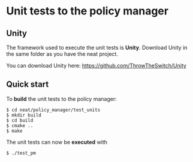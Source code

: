 # Unit tests to the policy manager

## Unity

The framework used to execute the unit tests is **Unity**. Download Unity in the same folder as you have the neat project.

You can download Unity here:  https://github.com/ThrowTheSwitch/Unity


## Quick start

To **build** the unit tests to the policy manager:

```
$ cd neat/policy_manager/test_units
$ mkdir build
$ cd build
$ cmake ..
$ make
```

The unit tests can now be **executed** with

```
$ ./test_pm
```
